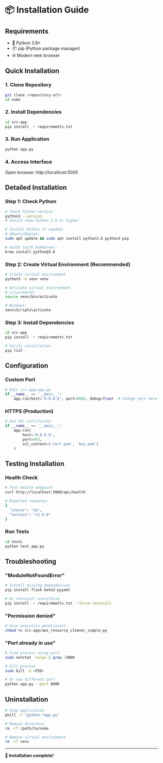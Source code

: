 # 📦 Installation Guide

## Requirements

- 🐍 Python 3.8+
- 📦 pip (Python package manager)
- 🌐 Modern web browser

## Quick Installation

### 1. Clone Repository
```bash
git clone <repository-url>
cd nuke
```

### 2. Install Dependencies
```bash
cd src-app
pip install -r requirements.txt
```

### 3. Run Application
```bash
python app.py
```

### 4. Access Interface
Open browser: http://localhost:5000

## Detailed Installation

### Step 1: Check Python
```bash
# Check Python version
python3 --version
# Should show Python 3.8 or higher

# Install Python if needed:
# Ubuntu/Debian:
sudo apt update && sudo apt install python3.8 python3-pip

# macOS (with Homebrew):
brew install python@3.8
```

### Step 2: Create Virtual Environment (Recommended)
```bash
# Create virtual environment
python3 -m venv venv

# Activate virtual environment
# Linux/macOS:
source venv/bin/activate

# Windows:
venv\Scripts\activate
```

### Step 3: Install Dependencies
```bash
cd src-app
pip install -r requirements.txt

# Verify installation
pip list
```

## Configuration

### Custom Port
```python
# Edit src-app/app.py
if __name__ == '__main__':
    app.run(host='0.0.0.0', port=8080, debug=True)  # Change port here
```

### HTTPS (Production)
```python
# Use SSL certificate
if __name__ == '__main__':
    app.run(
        host='0.0.0.0', 
        port=443, 
        ssl_context=('cert.pem', 'key.pem')
    )
```

## Testing Installation

### Health Check
```bash
# Test health endpoint
curl http://localhost:5000/api/health

# Expected response:
{
  "status": "ok",
  "version": "v1.0.0"
}
```

### Run Tests
```bash
cd tests
python test_app.py
```

## Troubleshooting

### "ModuleNotFoundError"
```bash
# Install missing dependencies
pip install flask boto3 pyyaml

# Or reinstall everything
pip install -r requirements.txt --force-reinstall
```

### "Permission denied"
```bash
# Give execution permissions
chmod +x src-app/aws_resource_cleaner_simple.py
```

### "Port already in use"
```bash
# Find process using port
sudo netstat -tulpn | grep :5000

# Kill process
sudo kill -9 <PID>

# Or use different port
python app.py --port 8080
```

## Uninstallation

```bash
# Stop application
pkill -f "python.*app.py"

# Remove directory
rm -rf /path/to/nuke

# Remove virtual environment
rm -rf venv
```

---

**🚀 Installation complete!**

